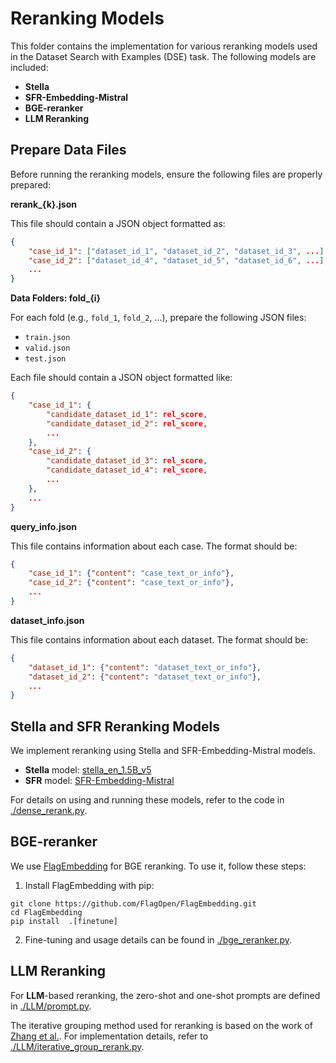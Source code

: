 
# Reranking Models

This folder contains the implementation for various reranking models used in the Dataset Search with Examples (DSE) task. The following models are included:

- **Stella**
- **SFR-Embedding-Mistral**
- **BGE-reranker**
- **LLM Reranking**

## Prepare Data Files

Before running the reranking models, ensure the following files are properly prepared:

**rerank_{k}.json**

This file should contain a JSON object formatted as:

```json
{
    "case_id_1": ["dataset_id_1", "dataset_id_2", "dataset_id_3", ...],
    "case_id_2": ["dataset_id_4", "dataset_id_5", "dataset_id_6", ...],
    ...
}
```

**Data Folders: fold_{i}**

For each fold (e.g., `fold_1`, `fold_2`, ...), prepare the following JSON files:
- `train.json`
- `valid.json`
- `test.json`

Each file should contain a JSON object formatted like:

```json
{
    "case_id_1": {
        "candidate_dataset_id_1": rel_score,
        "candidate_dataset_id_2": rel_score,
        ...
    },
    "case_id_2": {
        "candidate_dataset_id_3": rel_score,
        "candidate_dataset_id_4": rel_score,
        ...
    },
    ...
}
```

**query_info.json**

This file contains information about each case. The format should be:

```json
{
    "case_id_1": {"content": "case_text_or_info"},
    "case_id_2": {"content": "case_text_or_info"},
    ...
}
```

**dataset_info.json**

This file contains information about each dataset. The format should be:

```json
{
    "dataset_id_1": {"content": "dataset_text_or_info"},
    "dataset_id_2": {"content": "dataset_text_or_info"},
    ...
}
```

## Stella and SFR Reranking Models

We implement reranking using Stella and SFR-Embedding-Mistral models.

- **Stella** model: [stella_en_1.5B_v5](https://huggingface.co/dunzhang/stella_en_1.5B_v5) 
- **SFR** model: [SFR-Embedding-Mistral](https://huggingface.co/Salesforce/SFR-Embedding-Mistral)
  
For details on using and running these models, refer to the code in [./dense_rerank.py](./dense_rerank.py).


## BGE-reranker

We use [FlagEmbedding](https://github.com/FlagOpen/FlagEmbedding) for BGE reranking. To use it, follow these steps:

1. Install FlagEmbedding with pip:

```
git clone https://github.com/FlagOpen/FlagEmbedding.git
cd FlagEmbedding
pip install  .[finetune]
```

2. Fine-tuning and usage details can be found in [./bge_reranker.py](./bge_reranker.py).


## LLM Reranking

For **LLM**-based reranking, the zero-shot and one-shot prompts are defined in [./LLM/prompt.py](./LLM/prompt.py).

The iterative grouping method used for reranking is based on the work of [Zhang et al.](https://doi.org/10.1145/3626772.3657966). For implementation details, refer to [./LLM/iterative_group_rerank.py](./LLM/iterative_group_rerank.py).